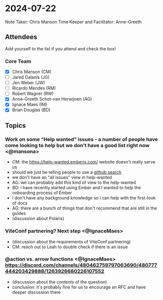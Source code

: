 # 2024-07-22

Note Taker: Chris Manson
Time Keeper and Facilitator: Anne-Greeth 

## Attendees

Add yourself to the list if you attend and check the box!

### Core Team

- [x] Chris Manson (CM)
- [ ] Jared Galanis (JG)
- [ ] Jen Weber (JW)
- [ ] Ricardo Mendes (RM)
- [ ] Robert Wagner (RW)
- [x] Anne-Greeth Schot-van Herwijnen (AG)
- [x] Ignace Maes (IM)
- [x] Brian Douglas (BD)

## Topics

### Work on some “Help wanted” issues - a number of people have come looking to help but we don’t have a good list right now <@mansona>

- CM: the https://help-wanted.emberjs.com/ website doesn't really serve us
- should we just be telling people to use a [github search](https://github.com/search?q=org%3Aember-learn+org%3Aember-cli+org%3Aadopted-ember-addons+org%3Aemberjs+is%3Aissue+label%3A%22help+wanted%22+is%3Aopen+&type=issues&query=org%3Aember-learn+is%3Aissue&s=created&o=desc)
- we don't have an "all issues" view in help-wanted
- AG: we can probably add this kind of view to the help-wanted
- BD: i have recently started using Ember and I wanted to help the onboarding process of Ember
- I don't have any background knowledge so i can help with the first-look of docs
- AG: there are a bunch of things that don't recommend that are still in the guides
- (discussion about Polaris)

### ViteConf partnering? Next step <@IgnaceMaes>

- (discussion about the requirements of ViteConf partnering)
- CM: reach out to Leah to double check if there is an issue

### @action vs. arrow functions <@IgnaceMaes> https://discord.com/channels/480462759797063690/480777444203429888/1263926680226107552

- (discussion about the contents of the question)
- conclusion: it's probably fine for us to encourage an RFC and have deeper discussion there